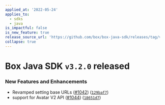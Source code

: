 ```yaml
---
applied_at: '2022-05-24'
applies_to:
  - sdks
  - java
is_impactful: false
is_new_feature: true
release_source_url: 'https://github.com/box/box-java-sdk/releases/tag/v3.2.0'
collapse: true
---
```


# Box Java SDK `v3.2.0` released

### New Features and Enhancements

* Revamped setting base URLs ([#1042][1]) ([`129baf7`][2])
* support for Avatar V2 API ([#1044][3]) ([`18651d7`][4])

[1]: https://github.com/box/box-java-sdk/issues/1042

[2]: https://github.com/box/box-java-sdk/commit/129baf704ced127788bb0f62ef9f4fb6a50fdc63

[3]: https://github.com/box/box-java-sdk/issues/1044

[4]: https://github.com/box/box-java-sdk/commit/18651d7a5b419796e3733c7582ae471d7af7ed5c
